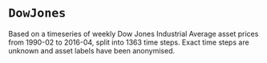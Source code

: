 # `DowJones`

Based on a timeseries of weekly Dow Jones Industrial Average asset prices from 1990-02 to 2016-04, split into 1363 time steps. Exact time steps are unknown and asset labels have been anonymised.
